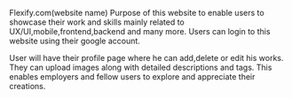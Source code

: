 Flexify.com(website name)
Purpose of this website to enable users to showcase their work and skills mainly related to UX/UI,mobile,frontend,backend and many more.
Users can login to this website using their google account.

User will have their profile page where he can add,delete or edit his works. They can upload images along with detailed descriptions and tags. This enables employers and fellow users to explore and appreciate their creations.
